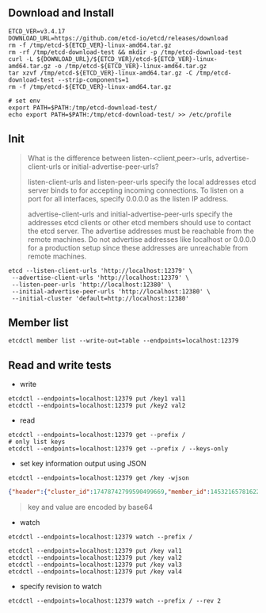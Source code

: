 ## Download and Install

```shell 
ETCD_VER=v3.4.17
DOWNLOAD_URL=https://github.com/etcd-io/etcd/releases/download
rm -f /tmp/etcd-${ETCD_VER}-linux-amd64.tar.gz
rm -rf /tmp/etcd-download-test && mkdir -p /tmp/etcd-download-test
curl -L ${DOWNLOAD_URL}/${ETCD_VER}/etcd-${ETCD_VER}-linux-amd64.tar.gz -o /tmp/etcd-${ETCD_VER}-linux-amd64.tar.gz
tar xzvf /tmp/etcd-${ETCD_VER}-linux-amd64.tar.gz -C /tmp/etcd-download-test --strip-components=1
rm -f /tmp/etcd-${ETCD_VER}-linux-amd64.tar.gz

# set env
export PATH=$PATH:/tmp/etcd-download-test/
echo export PATH=$PATH:/tmp/etcd-download-test/ >> /etc/profile
```

## Init
> What is the difference between listen-<client,peer>-urls, advertise-client-urls or initial-advertise-peer-urls?
>
> listen-client-urls and listen-peer-urls specify the local addresses etcd server binds to for accepting incoming connections. To listen on a port for all interfaces, specify 0.0.0.0 as the listen IP address.
>
> advertise-client-urls and initial-advertise-peer-urls specify the addresses etcd clients or other etcd members should use to contact the etcd server. The advertise addresses must be reachable from the remote machines. Do not advertise addresses like localhost or 0.0.0.0 for a production setup since these addresses are unreachable from remote machines.
```shell 
etcd --listen-client-urls 'http://localhost:12379' \
 --advertise-client-urls 'http://localhost:12379' \
 --listen-peer-urls 'http://localhost:12380' \
 --initial-advertise-peer-urls 'http://localhost:12380' \
 --initial-cluster 'default=http://localhost:12380'
```

## Member list
```shell 
etcdctl member list --write-out=table --endpoints=localhost:12379
```

## Read and write tests
- write
```shell 
etcdctl --endpoints=localhost:12379 put /key1 val1
etcdctl --endpoints=localhost:12379 put /key2 val2
```

- read
```shell 
etcdctl --endpoints=localhost:12379 get --prefix /
# only list keys
etcdctl --endpoints=localhost:12379 get --prefix / --keys-only
```

- set key information output using JSON
```shell 
etcdctl --endpoints=localhost:12379 get /key -wjson
```
```json
{"header":{"cluster_id":17478742799590499669,"member_id":14532165781622267127,"revision":7,"raft_term":2},"kvs":[{"key":"L2tleQ==","create_revision":4,"mod_revision":7,"version":4,"value":"dmFsNA=="}],"count":1}
```
> key and value are encoded by base64

- watch
```shell 
etcdctl --endpoints=localhost:12379 watch --prefix /
```
```shell 
etcdctl --endpoints=localhost:12379 put /key val1
etcdctl --endpoints=localhost:12379 put /key val2
etcdctl --endpoints=localhost:12379 put /key val3
etcdctl --endpoints=localhost:12379 put /key val4
```

- specify revision to watch
```shell 
etcdctl --endpoints=localhost:12379 watch --prefix / --rev 2
```
